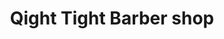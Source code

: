 ---
title: "Qight Tight Barber shop"
url: /detroit/qight-tight-barber-shop/
shop: hairdresser supply
---